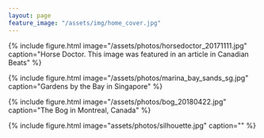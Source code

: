 ```yaml
---
layout: page
feature_image: "/assets/img/home_cover.jpg"
---
```

{% include figure.html image="/assets/photos/horsedoctor_20171111.jpg" caption="Horse Doctor. This image was featured in an article in Canadian Beats" %}
  
{% include figure.html image="/assets/photos/marina_bay_sands_sg.jpg" caption="Gardens by the Bay in Singapore" %}

{% include figure.html image="/assets/photos/bog_20180422.jpg" caption="The Bog in Montreal, Canada" %}

{% include figure.html image="assets/photos/silhouette.jpg" caption="" %}


